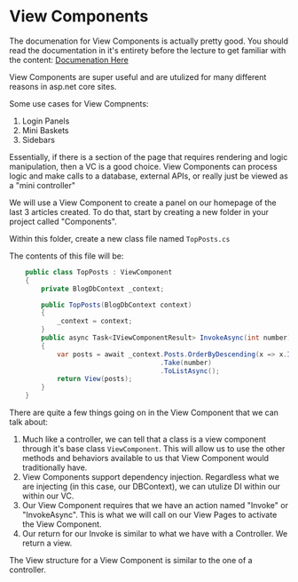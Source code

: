 # View Components

The documenation for View Components is actually pretty good. You should read the documentation in it's
entirety before the lecture to get familiar with the content: [Documenation Here](https://docs.microsoft.com/en-us/aspnet/core/mvc/views/view-components?view=aspnetcore-2.1)

View Components are super useful and are utulized for many different reasons in asp.net core sites. 

Some use cases for View Compnents:
1. Login Panels
2. Mini Baskets
3. Sidebars

Essentially, if there is a section of the page that requires rendering and logic manipulation, then a VC is a good choice. 
View Components can process logic and make calls to a database, external APIs, or really just be viewed as a "mini controller" 

We will use a View Component to create a panel on our homepage of the last 3 articles created. To do that, start by
creating a new folder in your project called "Components".

Within this folder, create a new class file named `TopPosts.cs`

The contents of this file will be:

```csharp
    public class TopPosts : ViewComponent
    {
        private BlogDbContext _context;

        public TopPosts(BlogDbContext context)
        {
            _context = context;
        }
        public async Task<IViewComponentResult> InvokeAsync(int number)
        {
            var posts = await _context.Posts.OrderByDescending(x => x.ID)
                                      .Take(number)
                                      .ToListAsync();
            return View(posts);
        }
    }
```


There are quite a few things going on in the View Component that we can talk about:

1. Much like a controller, we can tell that a class is a view component through it's base class `ViewComponent`. This will allow us to use
the other methods and behaviors available to us that View Component would traditionally have. 
2. View Components support dependency injection. Regardless what we are injecting (in this case, our DBContext), we can utulize DI within our
within our VC.
3. Our View Component requires that we have an action named "Invoke" or "InvokeAsync". This is what we will call on our View Pages to activate
the View Component. 
4. Our return for our Invoke is similar to what we have with a Controller. We return a view.

The View structure for a View Component is similar to the one of a controller. 